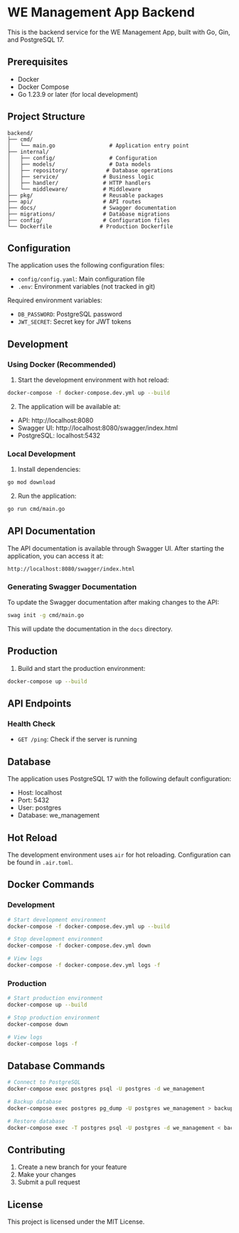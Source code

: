 # WE Management App Backend

This is the backend service for the WE Management App, built with Go, Gin, and PostgreSQL 17.

## Prerequisites

- Docker
- Docker Compose
- Go 1.23.9 or later (for local development)

## Project Structure

```
backend/
├── cmd/
│   └── main.go                 # Application entry point
├── internal/
│   ├── config/                 # Configuration
│   ├── models/                 # Data models
│   ├── repository/            # Database operations
│   ├── service/              # Business logic
│   ├── handler/              # HTTP handlers
│   └── middleware/           # Middleware
├── pkg/                      # Reusable packages
├── api/                      # API routes
├── docs/                     # Swagger documentation
├── migrations/               # Database migrations
├── config/                   # Configuration files
└── Dockerfile               # Production Dockerfile
```

## Configuration

The application uses the following configuration files:

- `config/config.yaml`: Main configuration file
- `.env`: Environment variables (not tracked in git)

Required environment variables:

- `DB_PASSWORD`: PostgreSQL password
- `JWT_SECRET`: Secret key for JWT tokens

## Development

### Using Docker (Recommended)

1. Start the development environment with hot reload:

```bash
docker-compose -f docker-compose.dev.yml up --build
```

2. The application will be available at:

- API: http://localhost:8080
- Swagger UI: http://localhost:8080/swagger/index.html
- PostgreSQL: localhost:5432

### Local Development

1. Install dependencies:

```bash
go mod download
```

2. Run the application:

```bash
go run cmd/main.go
```

## API Documentation

The API documentation is available through Swagger UI. After starting the application, you can access it at:

```
http://localhost:8080/swagger/index.html
```

### Generating Swagger Documentation

To update the Swagger documentation after making changes to the API:

```bash
swag init -g cmd/main.go
```

This will update the documentation in the `docs` directory.

## Production

1. Build and start the production environment:

```bash
docker-compose up --build
```

## API Endpoints

### Health Check

- `GET /ping`: Check if the server is running

## Database

The application uses PostgreSQL 17 with the following default configuration:

- Host: localhost
- Port: 5432
- User: postgres
- Database: we_management

## Hot Reload

The development environment uses `air` for hot reloading. Configuration can be found in `.air.toml`.

## Docker Commands

### Development

```bash
# Start development environment
docker-compose -f docker-compose.dev.yml up --build

# Stop development environment
docker-compose -f docker-compose.dev.yml down

# View logs
docker-compose -f docker-compose.dev.yml logs -f
```

### Production

```bash
# Start production environment
docker-compose up --build

# Stop production environment
docker-compose down

# View logs
docker-compose logs -f
```

## Database Commands

```bash
# Connect to PostgreSQL
docker-compose exec postgres psql -U postgres -d we_management

# Backup database
docker-compose exec postgres pg_dump -U postgres we_management > backup.sql

# Restore database
docker-compose exec -T postgres psql -U postgres -d we_management < backup.sql
```

## Contributing

1. Create a new branch for your feature
2. Make your changes
3. Submit a pull request

## License

This project is licensed under the MIT License.
